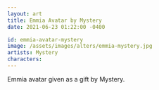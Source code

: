 ```yaml
---
layout: art
title: Emmia Avatar by Mystery
date: 2021-06-23 01:22:00 -0400

id: emmia-avatar-mystery
image: /assets/images/alters/emmia-mystery.jpg
artists: Mystery
characters:
---
```

Emmia avatar given as a gift by Mystery.
